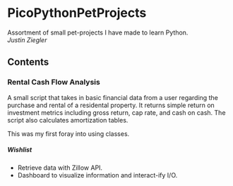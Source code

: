 # PicoPythonPetProjects
 Assortment of small pet-projects I have made to learn Python.  
_Justin Ziegler_ 

## Contents

### Rental Cash Flow Analysis
A small script that takes in basic financial data from a user regarding 
the purchase and rental of a residental property. It returns simple return on investment metrics
including gross return, cap rate, and cash on cash. The script also calculates amortization tables.

This was my first foray into using classes.

##### Wishlist

- Retrieve data with Zillow API.
- Dashboard to visualize information and interact-ify I/O.